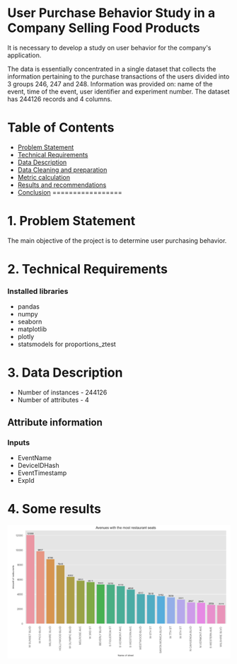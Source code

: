 User Purchase Behavior Study in a Company Selling Food Products
=================

It is necessary to develop a study on user behavior for the company's application.

The data is essentially concentrated in a single dataset that collects the information pertaining to the purchase 
transactions of the users divided into 3 groups 246, 247 and 248. Information was provided on: name of the event, time of
 the event, user identifier and experiment number. The dataset has 244126 records and 4 columns.

# Table of Contents

* [Problem Statement](#problem)
* [Technical Requirements](#technical)
* [Data Description](#data)
* [Data Cleaning and preparation](#preparation)
* [Metric calculation](#metric)
* [Results and recommendations](#observations)
* [Conclusion](#conclusion)
=================

# 1. Problem Statement

The main objective of the project is to determine user purchasing behavior.

# 2. Technical Requirements

### Installed libraries
* pandas
* numpy
* seaborn
* matplotlib
* plotly
* statsmodels for proportions_ztest

# 3. Data Description

* Number of instances - 244126
* Number of attributes - 4

## Attribute information 

### Inputs
* EventName 
* DeviceIDHash 
* EventTimestamp 
* ExpId


# 4. Some results

![](https://github.com/dc36205/Market_Study_of_Commercial_Establishments_in_LA/blob/main/imgs/barplot_avenues_most_restaurant_seatss.png)
